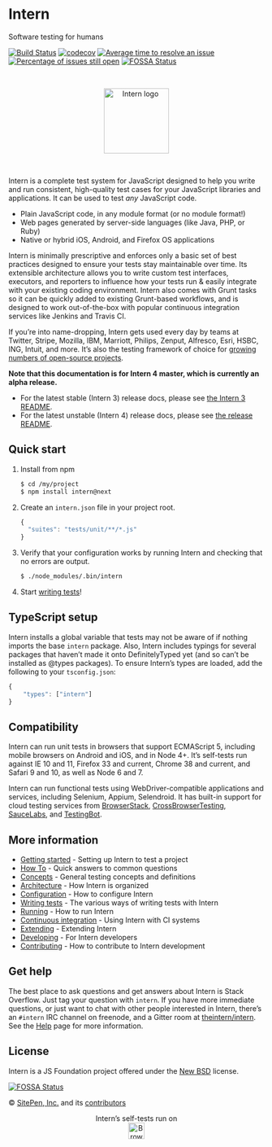 # Intern

<!-- start-github-only -->

Software testing for humans

[![Build Status](https://travis-ci.org/theintern/intern.svg?branch=master)](https://travis-ci.org/theintern/intern)
[![codecov](https://codecov.io/gh/theintern/intern/branch/master/graph/badge.svg)](https://codecov.io/gh/theintern/intern)
[![Average time to resolve an issue](http://isitmaintained.com/badge/resolution/theintern/intern.svg)](http://isitmaintained.com/project/theintern/intern "Average time to resolve an issue")
[![Percentage of issues still open](http://isitmaintained.com/badge/open/theintern/intern.svg)](http://isitmaintained.com/project/theintern/intern "Percentage of issues still open")
[![FOSSA Status](https://app.fossa.io/api/projects/git%2Bhttps%3A%2F%2Fgithub.com%2Ftheintern%2Fintern.svg?type=shield)](https://app.fossa.io/projects/git%2Bhttps%3A%2F%2Fgithub.com%2Ftheintern%2Fintern?ref=badge_shield)

<br><p align="center"><img src="https://cdn.rawgit.com/theintern/intern/master/docs/logo.svg" alt="Intern logo" height="128"></p><br>

<!-- end-github-only -->

Intern is a complete test system for JavaScript designed to help you write and run consistent, high-quality test cases for your JavaScript libraries and applications. It can be used to test _any_ JavaScript code.

* Plain JavaScript code, in any module format (or no module format!)
* Web pages generated by server-side languages (like Java, PHP, or Ruby)
* Native or hybrid iOS, Android, and Firefox OS applications

Intern is minimally prescriptive and enforces only a basic set of best practices designed to ensure your tests stay maintainable over time. Its extensible architecture allows you to write custom test interfaces, executors, and reporters to influence how your tests run & easily integrate with your existing coding environment. Intern also comes with Grunt tasks so it can be quickly added to existing Grunt-based workflows, and is designed to work out-of-the-box with popular continuous integration services like Jenkins and Travis CI.

If you’re into name-dropping, Intern gets used every day by teams at Twitter, Stripe, Mozilla, IBM, Marriott, Philips, Zenput, Alfresco, Esri, HSBC, ING, Intuit, and more. It’s also the testing framework of choice for [growing numbers of open-source projects](https://github.com/search?p=2&q=tests+filename%3Aintern.js&ref=searchresults&type=Code&utf8=%E2%9C%93).

<!-- start-github-only -->
**Note that this documentation is for Intern 4 master, which is currently an alpha release.**

* For the latest stable (Intern 3) release docs, please see [the Intern 3 README](https://github.com/theintern/intern/tree/3.4#intern).
* For the latest unstable (Intern 4) release docs, please see [the release README](https://github.com/theintern/intern/tree/4.0.0-alpha.5).
<!-- end-github-only -->

## Quick start

1. Install from npm

    ```sh
    $ cd /my/project
    $ npm install intern@next
    ```

2. Create an `intern.json` file in your project root.

    ```js
    {
      "suites": "tests/unit/**/*.js"
    }
    ```

3. Verify that your configuration works by running Intern and checking that no errors are output.

    ```sh
    $ ./node_modules/.bin/intern
    ```

4. Start [writing tests](docs/writing_tests.md)!

## TypeScript setup

Intern installs a global variable that tests may not be aware of if nothing imports the base `intern` package. Also, Intern includes typings for several packages that haven’t made it onto DefinitelyTyped yet (and so can’t be installed as @types packages). To ensure Intern’s types are loaded, add the following to your `tsconfig.json`:

```js
{
    "types": ["intern"]
}
```

## Compatibility

Intern can run unit tests in browsers that support ECMAScript 5, including mobile browsers on Android and iOS, and in Node 4+. It’s self-tests run against IE 10 and 11, Firefox 33 and current, Chrome 38 and current, and Safari 9 and 10, as well as Node 6 and 7.

Intern can run functional tests using WebDriver-compatible applications and services, including Selenium, Appium, Selendroid. It has built-in support for cloud testing services from [BrowserStack](https://browserstack.com), [CrossBrowserTesting](https://crossbrowsertesting.com), [SauceLabs](https://saucelabs.com), and [TestingBot](https://testingbot.com).

<!-- start-github-only -->
## More information

* [Getting started](docs/getting_started.md) - Setting up Intern to test a project
* [How To](docs/how_to.md) - Quick answers to common questions
* [Concepts](docs/concepts.md) - General testing concepts and definitions
* [Architecture](docs/architecture.md) - How Intern is organized
* [Configuration](docs/configuration.md) - How to configure Intern
* [Writing tests](docs/writing_tests.md) - The various ways of writing tests with Intern
* [Running](docs/running.md) - How to run Intern
* [Continuous integration](docs/ci.md) - Using Intern with CI systems
* [Extending](docs/extending.md) - Extending Intern
* [Developing](docs/developing.md) - For Intern developers
* [Contributing](CONTRIBUTING.md) - How to contribute to Intern development
<!-- end-github-only -->

## Get help

The best place to ask questions and get answers about Intern is Stack Overflow. Just tag your question with `intern`. If you have more immediate questions, or just want to chat with other people interested in Intern, there’s an `#intern` IRC channel on freenode, and a Gitter room at [theintern/intern](https://gitter.im/theintern/intern). See the [Help](docs/help.md) page for more information.

<!-- start-github-only -->
## License

Intern is a JS Foundation project offered under the [New BSD](LICENSE) license.

[![FOSSA Status](https://app.fossa.io/api/projects/git%2Bhttps%3A%2F%2Fgithub.com%2Ftheintern%2Fintern.svg?type=large)](https://app.fossa.io/projects/git%2Bhttps%3A%2F%2Fgithub.com%2Ftheintern%2Fintern?ref=badge_large)

© [SitePen, Inc.](http://sitepen.com) and its [contributors](https://github.com/theintern/intern/graphs/contributors)

<p align="center">Intern’s self-tests run on<br>
<a href="https://browserstack.com"><img alt="BrowserStack logo" src="https://theintern.github.io/images/browserstack.svg" height="32" align="middle"></a></p>
<!-- end-github-only -->

<!-- doc-viewer-config
{
    "api": "docs/api.json",
    "pages": [
        "docs/getting_started.md",
        "docs/how_to.md",
        "docs/concepts.md",
        "docs/architecture.md",
        "docs/configuration.md",
        "docs/writing_tests.md",
        "docs/running.md",
        "docs/ci.md",
        "docs/extending.md",
        "docs/developing.md"
    ]
}
-->
